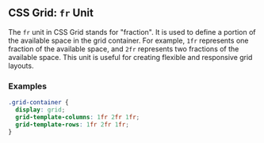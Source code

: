## CSS Grid: `fr` Unit

The `fr` unit in CSS Grid stands for "fraction". It is used to define a portion of the available space in the grid container. For example, `1fr` represents one fraction of the available space, and `2fr` represents two fractions of the available space. This unit is useful for creating flexible and responsive grid layouts.

### Examples

```css
.grid-container {
  display: grid;
  grid-template-columns: 1fr 2fr 1fr;
  grid-template-rows: 1fr 2fr 1fr;
}
```
